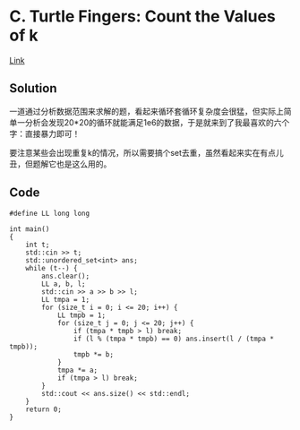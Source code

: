 # C. Turtle Fingers: Count the Values of k

[Link](https://codeforces.com/problemset/problem/1933/C)

## Solution

一道通过分析数据范围来求解的题，看起来循环套循环复杂度会很猛，但实际上简单一分析会发现20*20的循环就能满足1e6的数据，于是就来到了我最喜欢的六个字：直接暴力即可！

要注意某些会出现重复k的情况，所以需要搞个set去重，虽然看起来实在有点儿丑，但题解它也是这么用的。

## Code

    #define LL long long

    int main()
    {
        int t;
        std::cin >> t;
        std::unordered_set<int> ans;
        while (t--) {
            ans.clear();
            LL a, b, l;
            std::cin >> a >> b >> l;
            LL tmpa = 1;
            for (size_t i = 0; i <= 20; i++) {
                LL tmpb = 1;
                for (size_t j = 0; j <= 20; j++) {
                    if (tmpa * tmpb > l) break;
                    if (l % (tmpa * tmpb) == 0) ans.insert(l / (tmpa * tmpb));
                    tmpb *= b;
                }
                tmpa *= a;
                if (tmpa > l) break;
            }
            std::cout << ans.size() << std::endl;
        }
        return 0;
    }
